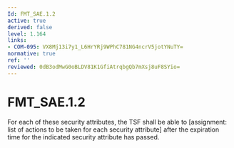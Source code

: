 ```yaml
---
Id: FMT_SAE.1.2
active: true
derived: false
level: 1.164
links:
- COM-095: VX8Mj13i7y1_L6HrYRj9WPhC781NG4ncrV5jotYNuTY=
normative: true
ref: ''
reviewed: 0dB3odMwG0oBLDV81K1GfiAtrqbgQb7mXsj8uF8SYio=
---
```


# FMT_SAE.1.2

For each of these security attributes, the TSF shall be able to [assignment: list of actions to be taken for each security attribute] after the expiration time for the indicated security attribute has passed.